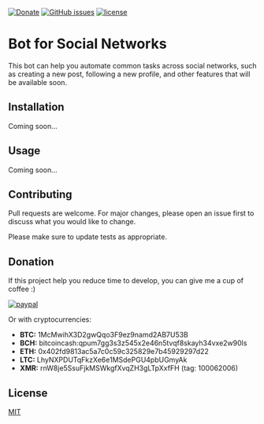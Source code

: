 [![Donate](https://img.shields.io/badge/Donate-PayPal-green.svg)](https://www.paypal.com/cgi-bin/webscr?cmd=_s-xclick&hosted_button_id=LUAC5W7GF2BVW&source=url)
[![GitHub issues](https://img.shields.io/github/issues/rafaellaurindo/bot-socialnetworks.svg)](https://github.com/rafaellaurindo/bot-socialnetworks/issues)
[![license](https://img.shields.io/github/license/rafaellaurindo/bot-socialnetworks.svg)](http://spdx.org/licenses/MIT)

# Bot for Social Networks

This bot can help you automate common tasks across social networks, such as creating a new post, following a new profile, and other features that will be available soon.

## Installation

Coming soon...

## Usage

Coming soon...

## Contributing

Pull requests are welcome. For major changes, please open an issue first to discuss what you would like to change.

Please make sure to update tests as appropriate.

## Donation

If this project help you reduce time to develop, you can give me a cup of coffee :) 

[![paypal](https://www.paypalobjects.com/en_US/i/btn/btn_donateCC_LG.gif)](https://www.paypal.com/cgi-bin/webscr?cmd=_s-xclick&hosted_button_id=LUAC5W7GF2BVW&source=url)

Or with cryptocurrencies:

- **BTC:** 1McMwihX3D2gwQqo3F9ez9namd2AB7U53B
- **BCH:** bitcoincash:qpum7gg3s3z545x2e46n5tvqf8skayh34vxe2w90ls
- **ETH:** 0x402fd9813ac5a7c0c59c325829e7b45929297d22
- **LTC:** LhyNXPDUTqFkzXe6e1MSdePGU4pbUGmyAk
- **XMR:** rnW8je5SsuFjkMSWkgfXvqZH3gLTpXxfFH (tag: 100062006)

## License

[MIT](https://choosealicense.com/licenses/mit/)